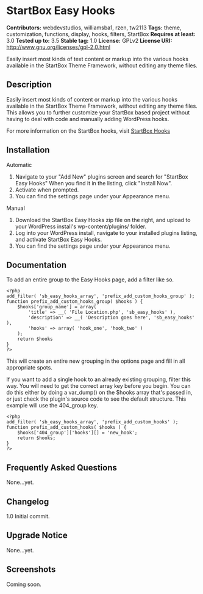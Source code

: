 # StartBox Easy Hooks #
**Contributors:** webdevstudios, williamsba1, rzen, tw2113
**Tags:** theme, customization, functions, display, hooks, filters, StartBox
**Requires at least:** 3.0
**Tested up to:** 3.5
**Stable tag:** 1.0
**License:** GPLv2
**License URI:** http://www.gnu.org/licenses/gpl-2.0.html

Easily insert most kinds of text content or markup into the various hooks available in the StartBox Theme Framework, without editing any theme files.

## Description ##

Easily insert most kinds of content or markup into the various hooks available in the StartBox Theme Framework, without editing any theme files. This allows you to further customize your StartBox based project without having to deal with code and manually adding WordPress hooks.

For more information on the StartBox hooks, visit [StartBox Hooks](http://docs.wpstartbox.com/Hooks)

## Installation ##

Automatic

1. Navigate to your "Add New" plugins screen and search for "StartBox Easy Hooks" When you find it in the listing, click "Install Now".
2. Activate when prompted.
3. You can find the settings page under your Appearance menu.

Manual

1. Download the StartBox Easy Hooks zip file on the right, and upload to your WordPress install's wp-content/plugins/ folder.
2. Log into your WordPress install, navigate to your installed plugins listing, and activate StartBox Easy Hooks.
3. You can find the settings page under your Appearance menu.

## Documentation ##

To add an entire group to the Easy Hooks page, add a filter like so.

	<?php
	add_filter( 'sb_easy_hooks_array', 'prefix_add_custom_hooks_group' );
	function prefix_add_custom_hooks_group( $hooks ) {
		$hooks['group_name'] = array(
			'title' => __( 'File Location.php', 'sb_easy_hooks' ),
			'description' => __( 'Description goes here', 'sb_easy_hooks' ),
			'hooks' => array( 'hook_one', 'hook_two' )
		);
		return $hooks
	}
	?>

This will create an entire new grouping in the options page and fill in all appropriate spots.

If you want to add a single hook to an already existing grouping, filter this way. You will need to get the correct array key before you begin. You can do this either by doing a var_dump() on the $hooks array that's passed in, or just check the plugin's source code to see the default structure. This example will use the 404_group key.

	<?php
	add_filter( 'sb_easy_hooks_array', 'prefix_add_custom_hooks' );
	function prefix_add_custom_hooks( $hooks ) {
		$hooks['404_group']['hooks'][] = 'new_hook';
		return $hooks;
	}
	?>

## Frequently Asked Questions ##

None...yet.

## Changelog ##

1.0 Initial commit.

## Upgrade Notice ##

None...yet.

## Screenshots ##

Coming soon.